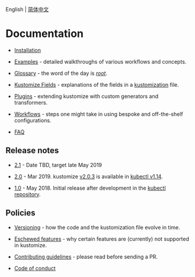 English | [简体中文](zh/README.md)

# Documentation

 * [Installation](INSTALL.md)

 * [Examples](../examples) - detailed walkthroughs of various
    workflows and concepts.

 * [Glossary](glossary.md) - the word of the day is [_root_](glossary.md#kustomization-root).

 * [Kustomize Fields](fields.md) - explanations of the fields
   in a  [kustomization](glossary.md#kustomization) file.

 * [Plugins](plugins.md) - extending kustomize with
   custom generators and transformers.

 * [Workflows](workflows.md) - steps one might take in
   using bespoke and off-the-shelf configurations.

 * [FAQ](FAQ.md)


## Release notes

 * [2.1](v_2.1.0.md) - Date TBD, target late May 2019

 * [2.0](v_2.0.0.md) - Mar 2019.
   kustomize [v2.0.3] is available in [kubectl v1.14][kubectl].

 * [1.0](v_1.0.1.md) - May 2018.  Initial release after development
   in the [kubectl repository].


## Policies

 * [Versioning](versioningPolicy.md) - how the code and
   the kustomization file evolve in time.

 * [Eschewed features](eschewedFeatures.md) - why certain features
   are (currently) not supported in kustomize.

 * [Contributing guidelines](../CONTRIBUTING.md) - please read
   before sending a PR.

 * [Code of conduct](../code-of-conduct.md)

[v2.0.3]: https://github.com/kubernetes-sigs/kustomize/releases/tag/v2.0.3
[kubectl]: https://kubernetes.io/blog/2019/03/25/kubernetes-1-14-release-announcement
[kubectl repository]: https://github.com/kubernetes/kubectl

